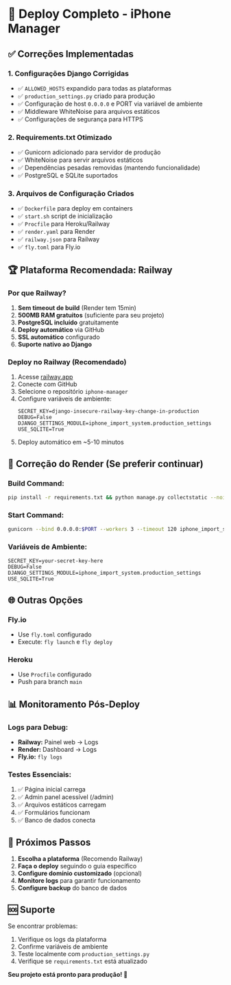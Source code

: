 # 🚀 Deploy Completo - iPhone Manager

## ✅ Correções Implementadas

### 1. **Configurações Django Corrigidas**
- ✅ `ALLOWED_HOSTS` expandido para todas as plataformas
- ✅ `production_settings.py` criado para produção
- ✅ Configuração de host `0.0.0.0` e PORT via variável de ambiente
- ✅ Middleware WhiteNoise para arquivos estáticos
- ✅ Configurações de segurança para HTTPS

### 2. **Requirements.txt Otimizado**
- ✅ Gunicorn adicionado para servidor de produção
- ✅ WhiteNoise para servir arquivos estáticos
- ✅ Dependências pesadas removidas (mantendo funcionalidade)
- ✅ PostgreSQL e SQLite suportados

### 3. **Arquivos de Configuração Criados**
- ✅ `Dockerfile` para deploy em containers
- ✅ `start.sh` script de inicialização
- ✅ `Procfile` para Heroku/Railway
- ✅ `render.yaml` para Render
- ✅ `railway.json` para Railway
- ✅ `fly.toml` para Fly.io

## 🏆 Plataforma Recomendada: Railway

### Por que Railway?
1. **Sem timeout de build** (Render tem 15min)
2. **500MB RAM gratuitos** (suficiente para seu projeto)
3. **PostgreSQL incluído** gratuitamente
4. **Deploy automático** via GitHub
5. **SSL automático** configurado
6. **Suporte nativo ao Django**

### Deploy no Railway (Recomendado)
1. Acesse [railway.app](https://railway.app)
2. Conecte com GitHub
3. Selecione o repositório `iphone-manager`
4. Configure variáveis de ambiente:
   ```
   SECRET_KEY=django-insecure-railway-key-change-in-production
   DEBUG=False
   DJANGO_SETTINGS_MODULE=iphone_import_system.production_settings
   USE_SQLITE=True
   ```
5. Deploy automático em ~5-10 minutos

## 🔧 Correção do Render (Se preferir continuar)

### Build Command:
```bash
pip install -r requirements.txt && python manage.py collectstatic --noinput --settings=iphone_import_system.production_settings
```

### Start Command:
```bash
gunicorn --bind 0.0.0.0:$PORT --workers 3 --timeout 120 iphone_import_system.wsgi:application
```

### Variáveis de Ambiente:
```
SECRET_KEY=your-secret-key-here
DEBUG=False
DJANGO_SETTINGS_MODULE=iphone_import_system.production_settings
USE_SQLITE=True
```

## 🌐 Outras Opções

### Fly.io
- Use `fly.toml` configurado
- Execute: `fly launch` e `fly deploy`

### Heroku
- Use `Procfile` configurado
- Push para branch `main`

## 📊 Monitoramento Pós-Deploy

### Logs para Debug:
- **Railway:** Painel web → Logs
- **Render:** Dashboard → Logs
- **Fly.io:** `fly logs`

### Testes Essenciais:
1. ✅ Página inicial carrega
2. ✅ Admin panel acessível (/admin)
3. ✅ Arquivos estáticos carregam
4. ✅ Formulários funcionam
5. ✅ Banco de dados conecta

## 🎯 Próximos Passos

1. **Escolha a plataforma** (Recomendo Railway)
2. **Faça o deploy** seguindo o guia específico
3. **Configure domínio customizado** (opcional)
4. **Monitore logs** para garantir funcionamento
5. **Configure backup** do banco de dados

## 🆘 Suporte

Se encontrar problemas:
1. Verifique os logs da plataforma
2. Confirme variáveis de ambiente
3. Teste localmente com `production_settings.py`
4. Verifique se `requirements.txt` está atualizado

**Seu projeto está pronto para produção! 🎉**
